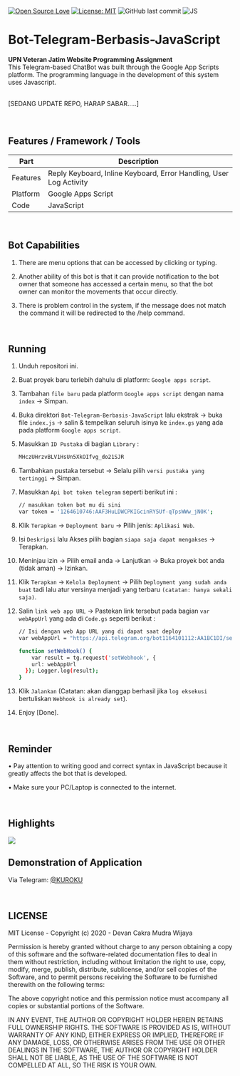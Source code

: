 [![Open Source Love](https://badges.frapsoft.com/os/v1/open-source.svg?style=flat)](https://github.com/ellerbrock/open-source-badges/)
[![License: MIT](https://img.shields.io/badge/License-MIT-green.svg)](https://opensource.org/licenses/MIT)
![GitHub last commit](https://img.shields.io/github/last-commit/devancakra/Bot-Telegram-JS-Sederhana)
![JS](https://img.shields.io/badge/javascript%20-%23323330.svg?&style=flat&logo=javascript&logoColor=%23F7DF1E)

# Bot-Telegram-Berbasis-JavaScript
<strong>UPN Veteran Jatim Website Programming Assignment</strong><br>
This Telegram-based ChatBot was built through the Google App Scripts platform. The programming language in the development of this system uses Javascript.

<br>
[SEDANG UPDATE REPO, HARAP SABAR.....]
<br><br><br>

## Features / Framework / Tools
| Part | Description |
| --- | --- |
| Features | Reply Keyboard, Inline Keyboard, Error Handling, User Log Activity |
| Platform | Google Apps Script |
| Code | JavaScript |

<br>

## Bot Capabilities
1. There are menu options that can be accessed by clicking or typing.

2. Another ability of this bot is that it can provide notification to the bot owner that someone has accessed a certain menu, so that the bot owner can monitor the movements that occur directly.

3. There is problem control in the system, if the message does not match the command it will be redirected to the /help command.

<br>

## Running
1. Unduh repositori ini.

2. Buat proyek baru terlebih dahulu di platform: ``` Google apps script ```.
  
3. Tambahan ``` file baru ``` pada platform ``` Google apps script ``` dengan nama ``` index ``` -> Simpan.
  
4. Buka direktori ``` Bot-Telegram-Berbasis-JavaScript ``` lalu ekstrak -> buka file ``` index.js ``` -> salin & tempelkan seluruh isinya ke ``` index.gs ``` yang ada pada platform ``` Google apps script ```.

5. Masukkan ``` ID Pustaka ``` di bagian ``` Library ``` :
   ```bash
   MHczUHrzvBLV1HsUn5XkOIfvg_do21SJR
   ```

6. Tambahkan pustaka tersebut -> Selalu pilih ``` versi pustaka yang tertinggi ``` -> Simpan.
  
7. Masukkan ``` Api bot token telegram ``` seperti berikut ini :
   ```bash
   // masukkan token bot mu di sini
   var token = '1264610746:AAF3HuLDWCPKIGcinRY5Uf-qTpsWWw_jN0K';
   ```

8. Klik ``` Terapkan ``` -> ``` Deployment baru ``` -> Pilih jenis: ``` Aplikasi Web ```.
   
9. Isi ``` Deskripsi ``` lalu Akses pilih bagian ``` siapa saja dapat mengakses ``` -> Terapkan.
   
10. Meninjau izin -> Pilih email anda -> Lanjutkan -> Buka proyek bot anda (tidak aman) -> Izinkan.

11. Klik ``` Terapkan ``` -> ``` Kelola Deployment ``` -> Pilih ``` Deployment yang sudah anda buat ``` tadi lalu atur versinya menjadi yang terbaru ``` (catatan: hanya sekali saja) ```.
    
12. Salin ``` link web app URL ``` -> Pastekan link tersebut pada bagian ``` var webAppUrl ``` yang ada di ``` Code.gs ``` seperti berikut :

    ```bash
    // Isi dengan web App URL yang di dapat saat deploy
    var webAppUrl = "https://api.telegram.org/bot1164101112:AA1BC1DI/setwebhook?url=https://script.google.com/macros/s/AKfycbyKodePanjang/exec";

    function setWebHook() {
        var result = tg.request('setWebhook', {
        url: webAppUrl
      }); Logger.log(result);
    }
    ```

13. Klik ``` Jalankan ``` (Catatan: akan dianggap berhasil jika ``` log eksekusi ``` bertuliskan ``` Webhook is already set ```).
   
14. Enjoy [Done].

<br>

## Reminder
• Pay attention to writing good and correct syntax in JavaScript because it greatly affects the bot that is developed.

• Make sure your PC/Laptop is connected to the internet.

<br>

## Highlights
<img src="https://user-images.githubusercontent.com/54527592/100519999-0ad9c500-31ce-11eb-84f6-8d5450464a8b.jpg" />

<br>

## Demonstration of Application
Via Telegram: <a href="http://t.me/KUROKU_bot">@KUROKU</a>

<br>

## LICENSE
MIT License - Copyright (c) 2020 - Devan Cakra Mudra Wijaya

Permission is hereby granted without charge to any person obtaining a copy of this software and the software-related documentation files to deal in them without restriction, including without limitation the right to use, copy, modify, merge, publish, distribute, sublicense, and/or sell copies of the Software, and to permit persons receiving the Software to be furnished therewith on the following terms:

The above copyright notice and this permission notice must accompany all copies or substantial portions of the Software.

IN ANY EVENT, THE AUTHOR OR COPYRIGHT HOLDER HEREIN RETAINS FULL OWNERSHIP RIGHTS. THE SOFTWARE IS PROVIDED AS IS, WITHOUT WARRANTY OF ANY KIND, EITHER EXPRESS OR IMPLIED, THEREFORE IF ANY DAMAGE, LOSS, OR OTHERWISE ARISES FROM THE USE OR OTHER DEALINGS IN THE SOFTWARE, THE AUTHOR OR COPYRIGHT HOLDER SHALL NOT BE LIABLE, AS THE USE OF THE SOFTWARE IS NOT COMPELLED AT ALL, SO THE RISK IS YOUR OWN.
